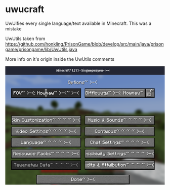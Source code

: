 # uwucraft
 UwUifies every single language/text available in Minecraft. This was a mistake

UwUtils taken from https://github.com/honkling/PrisonGame/blob/develop/src/main/java/prisongame/prisongame/lib/UwUtils.java

More info on it's origin inside the UwUtils comments

![Example](https://github.com/agmass/uwucraft/blob/main/example.png?raw=true)
